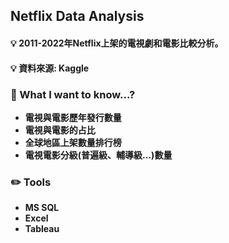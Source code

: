## **Netflix Data Analysis**


#### :bulb: 2011-2022年Netflix上架的電視劇和電影比較分析。
#### :bulb: 資料來源: Kaggle


### :book: What I want to know...?
* **電視與電影歷年發行數量**
* **電視與電影的占比**
* **全球地區上架數量排行榜**
* **電視電影分級(普遍級、輔導級...)數量**

### :pencil2: Tools
* **MS SQL**
* **Excel**
* **Tableau**
